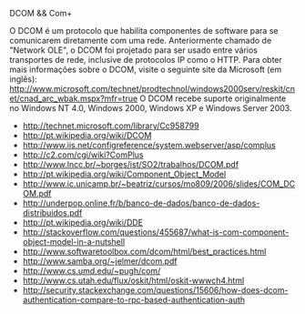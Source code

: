 DCOM && Com+

O DCOM é um protocolo que habilita componentes de software para se comunicarem diretamente com uma rede. Anteriormente chamado de "Network OLE", o DCOM foi projetado para ser usado entre vários transportes de rede, inclusive de protocolos IP como o HTTP. Para obter mais informações sobre o DCOM, visite o seguinte site da Microsoft (em inglês): http://www.microsoft.com/technet/prodtechnol/windows2000serv/reskit/cnet/cnad_arc_wbak.mspx?mfr=true
O DCOM recebe suporte originalmente no Windows NT 4.0, Windows 2000, Windows XP e Windows Server 2003.

* http://technet.microsoft.com/library/Cc958799
* http://pt.wikipedia.org/wiki/DCOM
* http://www.iis.net/configreference/system.webserver/asp/complus
* http://c2.com/cgi/wiki?ComPlus
* http://www.lncc.br/~borges/ist/SO2/trabalhos/DCOM.pdf
* http://pt.wikipedia.org/wiki/Component_Object_Model
* http://www.ic.unicamp.br/~beatriz/cursos/mo809/2006/slides/COM_DCOM.pdf
* http://underpop.online.fr/b/banco-de-dados/banco-de-dados-distribuidos.pdf
* http://pt.wikipedia.org/wiki/DDE
* http://stackoverflow.com/questions/455687/what-is-com-component-object-model-in-a-nutshell
* http://www.softwaretoolbox.com/dcom/html/best_practices.html
* http://www.samba.org/~jelmer/dcom.pdf
* http://www.cs.umd.edu/~pugh/com/
* http://www.cs.utah.edu/flux/oskit/html/oskit-wwwch4.html
* http://security.stackexchange.com/questions/15606/how-does-dcom-authentication-compare-to-rpc-based-authentication-auth
